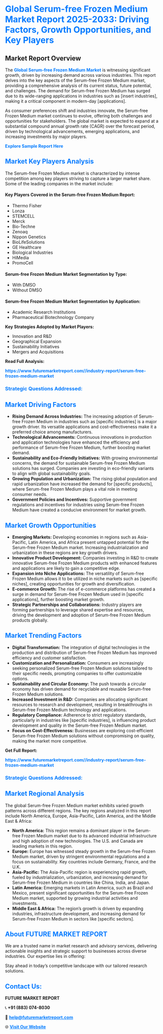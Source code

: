 <h1 style="color: #007BFF;">Global Serum-free Frozen Medium Market Report 2025-2033: Driving Factors, Growth Opportunities, and Key Players</h1>

<section id="overview">
<h2>Market Report Overview</h2>
<p>The <a href="https://www.futuremarketreport.com//industry-report/serum-free-frozen-medium-market" style="color: #007BFF; text-decoration: none;"><strong>Global Serum-free Frozen Medium Market</strong></a> is witnessing significant growth, driven by increasing demand across various industries. This report delves into the key aspects of the Serum-free Frozen Medium market, providing a comprehensive analysis of its current status, future potential, and challenges. The demand for Serum-free Frozen Medium has surged due to its wide-ranging applications in industries such as [insert industries], making it a critical component in modern-day [applications].</p>
<p>As consumer preferences shift and industries innovate, the Serum-free Frozen Medium market continues to evolve, offering both challenges and opportunities for stakeholders. The global market is expected to expand at a substantial compound annual growth rate (CAGR) over the forecast period, driven by technological advancements, emerging applications, and increasing investments by major players.</p>
</section>

<section id="overview">
<p><a href="https://www.futuremarketreport.com//request-sample/reportId=79567" style="color: #007BFF; text-decoration: none;"><strong>Explore Sample Report Here</strong></a></p>
</section>

<section id="key-players">
<h2 style="color: #007BFF;">Market Key Players Analysis</h2>
<p>The Serum-free Frozen Medium market is characterized by intense competition among key players striving to capture a larger market share. Some of the leading companies in the market include:</p>
<h4>Key Players Covered in the Serum-free Frozen Medium Report:</h4>
<ul><li>Thermo Fisher</li><li>Lonza</li><li>STEMCELL</li><li>Merck</li><li>Bio-Techne</li><li>Zenoaq</li><li>Nippon Genetics</li><li>BioLifeSolutions</li><li>GE Healthcare</li><li>Biological Industries</li><li>HiMedia</li><li>PromoCell</li></ul>
<h4>Serum-free Frozen Medium Market Segmentation by Type:</h4>
<ul><li>With DMSO</li><li>Without DMSO</li></ul>

<h4>Serum-free Frozen Medium Market Segmentation by Application:</h4>
<ul><li>Academic Research Institutions</li><li>Pharmaceutical Biotechnology Company</li></ul>
<p><strong>Key Strategies Adopted by Market Players:</strong></p>
<ul>
<li>Innovation and R&D</li>
<li>Geographical Expansion</li>
<li>Sustainability Initiatives</li>
<li>Mergers and Acquisitions</li>
</ul>
</section>

<section>
<p><strong>Read Full Analysis: </strong></p><a href="https://www.futuremarketreport.com//industry-report/serum-free-frozen-medium-market" style="color: #007BFF; text-decoration: none;"><strong>https://www.futuremarketreport.com//industry-report/serum-free-frozen-medium-market</strong></a>
<h3 style="color: #007BFF;">Strategic Questions Addressed:</h3>
</section>

<section id="driving-factors">
<h2 style="color: #007BFF;">Market Driving Factors</h2>
<ul>
<li><strong>Rising Demand Across Industries:</strong> The increasing adoption of Serum-free Frozen Medium in industries such as [specific industries] is a major growth driver. Its versatile applications and cost-effectiveness make it a preferred choice among manufacturers.</li>
<li><strong>Technological Advancements:</strong> Continuous innovations in production and application technologies have enhanced the efficiency and performance of Serum-free Frozen Medium, further boosting market demand.</li>
<li><strong>Sustainability and Eco-Friendly Initiatives:</strong> With growing environmental concerns, the demand for sustainable Serum-free Frozen Medium solutions has surged. Companies are investing in eco-friendly variants to align with global sustainability goals.</li>
<li><strong>Growing Population and Urbanization:</strong> The rising global population and rapid urbanization have increased the demand for [specific products], where Serum-free Frozen Medium plays a vital role in meeting consumer needs.</li>
<li><strong>Government Policies and Incentives:</strong> Supportive government regulations and incentives for industries using Serum-free Frozen Medium have created a conducive environment for market growth.</li>
</ul>
</section>

<section id="growth-opportunities">
<h2 style="color: #007BFF;">Market Growth Opportunities</h2>
<ul>
<li><strong>Emerging Markets:</strong> Developing economies in regions such as Asia-Pacific, Latin America, and Africa present untapped potential for the Serum-free Frozen Medium market. Increasing industrialization and urbanization in these regions are key growth drivers.</li>
<li><strong>Innovative Product Development:</strong> Companies investing in R&D to create innovative Serum-free Frozen Medium products with enhanced features and applications are likely to gain a competitive edge.</li>
<li><strong>Expansion into Niche Applications:</strong> The versatility of Serum-free Frozen Medium allows it to be utilized in niche markets such as [specific niches], creating opportunities for growth and diversification.</li>
<li><strong>E-commerce Growth:</strong> The rise of e-commerce platforms has created a surge in demand for Serum-free Frozen Medium used in [specific applications], further boosting market growth.</li>
<li><strong>Strategic Partnerships and Collaborations:</strong> Industry players are forming partnerships to leverage shared expertise and resources, driving the development and adoption of Serum-free Frozen Medium products globally.</li>
</ul>
</section>

<section id="trending-factors">
<h2 style="color: #007BFF;">Market Trending Factors</h2>
<ul>
<li><strong>Digital Transformation:</strong> The integration of digital technologies in the production and distribution of Serum-free Frozen Medium has improved efficiency and customer satisfaction.</li>
<li><strong>Customization and Personalization:</strong> Consumers are increasingly seeking personalized Serum-free Frozen Medium solutions tailored to their specific needs, prompting companies to offer customizable options.</li>
<li><strong>Sustainability and Circular Economy:</strong> The push towards a circular economy has driven demand for recyclable and reusable Serum-free Frozen Medium solutions.</li>
<li><strong>Increased Investment in R&D:</strong> Companies are allocating significant resources to research and development, resulting in breakthroughs in Serum-free Frozen Medium technology and applications.</li>
<li><strong>Regulatory Compliance:</strong> Adherence to strict regulatory standards, particularly in industries like [specific industries], is influencing product development and quality in the Serum-free Frozen Medium market.</li>
<li><strong>Focus on Cost-Effectiveness:</strong> Businesses are exploring cost-efficient Serum-free Frozen Medium solutions without compromising on quality, making the market more competitive.</li>
</ul>
</section>

<section>
<p><strong>Get Full Report: </strong></p><a href="https://www.futuremarketreport.com//industry-report/serum-free-frozen-medium-market" style="color: #007BFF; text-decoration: none;"><strong>https://www.futuremarketreport.com//industry-report/serum-free-frozen-medium-market</strong></a>
<h3 style="color: #007BFF;">Strategic Questions Addressed:</h3>
</section>


<section id="regional-analysis">
<h2 style="color: #007BFF;">Market Regional Analysis</h2>
<p>The global Serum-free Frozen Medium market exhibits varied growth patterns across different regions. The key regions analyzed in this report include North America, Europe, Asia-Pacific, Latin America, and the Middle East & Africa:</p>
<ul>
<li><strong>North America:</strong> This region remains a dominant player in the Serum-free Frozen Medium market due to its advanced industrial infrastructure and high adoption of new technologies. The U.S. and Canada are leading markets in this region.</li>
<li><strong>Europe:</strong> Europe has witnessed steady growth in the Serum-free Frozen Medium market, driven by stringent environmental regulations and a focus on sustainability. Key countries include Germany, France, and the U.K.</li>
<li><strong>Asia-Pacific:</strong> The Asia-Pacific region is experiencing rapid growth, fueled by industrialization, urbanization, and increasing demand for Serum-free Frozen Medium in countries like China, India, and Japan.</li>
<li><strong>Latin America:</strong> Emerging markets in Latin America, such as Brazil and Mexico, present significant opportunities for the Serum-free Frozen Medium market, supported by growing industrial activities and investments.</li>
<li><strong>Middle East & Africa:</strong> The region’s growth is driven by expanding industries, infrastructure development, and increasing demand for Serum-free Frozen Medium in sectors like [specific sectors].</li>
</ul>
</section>

<footer>
<h2 style="color: #007BFF;">About FUTURE MARKET REPORT</h2>
<p>We are a trusted name in market research and advisory services, delivering actionable insights and strategic support to businesses across diverse industries. Our expertise lies in offering:</p>

<p>Stay ahead in today’s competitive landscape with our tailored research solutions.</p>

<h2 style="color: #007BFF;">Contact Us:</h2>
<p><strong>FUTURE MARKET REPORT</strong></p>
<p>📞 <strong>+91 (883) 074-8030</strong></p>
<p>📧 <strong><a href="mailto:help@futuremarketreport.com" style="color: #007BFF;">help@futuremarketreport.com</a></strong></p>
<p>🌐 <strong><a href="https://www.futuremarketreport.com/" style="color: #007BFF;">Visit Our Website</a></strong></p>
</footer>